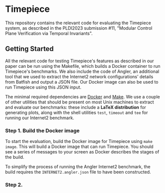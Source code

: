 # Timepiece

This repository contains the relevant code for evaluating the Timepiece system,
as described in the PLDI2023 submission #11, "Modular Control Plane Verification via Temporal Invariants".

## Getting Started

All the relevant code for testing Timepiece's features as described in our paper can be run using the
Makefile, which builds a Docker container to run Timepiece's benchmarks.
We also include the code of Angler, an additional tool that we used to extract the Internet2
network configurations' details from Batfish and output a JSON file.
Our Docker image can also be used to run Timepiece using this JSON input.

The minimal required dependencies are [Docker](https://www.docker.com/)
and [Make](https://www.gnu.org/software/make/).
We use a couple of other utilities that should be present on most Unix machines to extract and
evaluate our benchmarks: these include a **LaTeX distribution** for generating plots,
along with the shell utilities `test`, `timeout` and `tee` for running our Internet2 benchmark.

### Step 1. Build the Docker image

To start the evaluation, build the Docker image for Timepiece using `make image`.
This will build a Docker image that can run Timepiece.
You should see a series of messages to your screen as Docker describes the stages of the build.

To simplify the process of running the Angler Internet2 benchmark, the build requires the
`INTERNET2.angler.json` file to have been constructed.

### Step 2.
